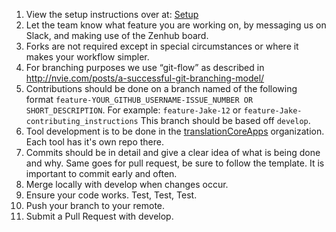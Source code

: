 1. View the setup instructions over at: [Setup](https://github.com/unfoldingWord-dev/translationCore/wiki/Setup)
2. Let the team know what feature you are working on, by messaging us on Slack, and making use of the Zenhub board.
3. Forks are not required except in special circumstances or where it makes your workflow simpler.
4. For branching purposes we use “git-flow” as described in http://nvie.com/posts/a-successful-git-branching-model/
5. Contributions should be done on a branch named of the following format `feature-YOUR_GITHUB_USERNAME-ISSUE_NUMBER OR SHORT_DESCRIPTION`. For example: `feature-Jake-12` or `feature-Jake-contributing_instructions` This branch should be based off `develop`.
6. Tool development is to be done in the [translationCoreApps](https://github.com/translationCoreApps) organization. Each tool has it's own repo there.
7. Commits should be in detail and give a clear idea of what is being done and why. Same goes for pull request, be sure to follow the template. It is important to commit early and often.
8. Merge locally with develop when changes occur.
9. Ensure your code works. Test, Test, Test.
10. Push your branch to your remote.
11. Submit a Pull Request with develop.
